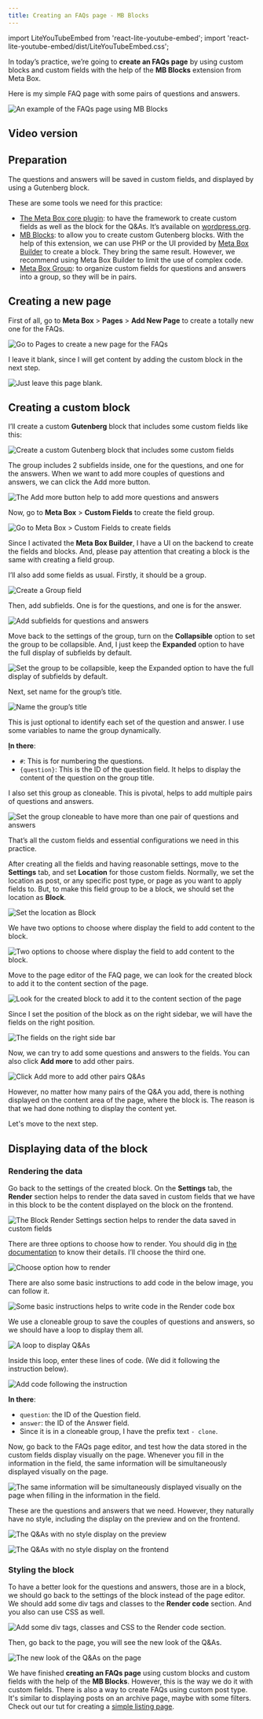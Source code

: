 ```yaml
---
title: Creating an FAQs page - MB Blocks
---
```


import LiteYouTubeEmbed from 'react-lite-youtube-embed'; 
import 'react-lite-youtube-embed/dist/LiteYouTubeEmbed.css';

In today’s practice, we’re going to **create an FAQs page** by using custom blocks and custom fields with the help of the **MB Blocks** extension from Meta Box.

Here is my simple FAQ page with some pairs of questions and answers.

![An example of the FAQs page using MB Blocks](https://i.imgur.com/N71jB4M.png)

## Video version

<LiteYouTubeEmbed id='ZBL6VIlQCII' />

## Preparation

The questions and answers will be saved in custom fields, and displayed by using a Gutenberg block.

These are some tools we need for this practice:

* [The Meta Box core plugin](https://wordpress.org/plugins/meta-box/): to have the framework to create custom fields as well as the block for the Q&As. It’s available on [wordpress.org](https://wordpress.org/plugins/meta-box/).
* [MB Blocks](https://metabox.io/plugins/mb-blocks/): to allow you to create custom Gutenberg blocks. With the help of this extension, we can use PHP or the UI provided by [Meta Box Builder](https://metabox.io/plugins/meta-box-builder/) to create a block. They bring the same result. However, we recommend using Meta Box Builder to limit the use of complex code.
* [Meta Box Group](https://metabox.io/plugins/meta-box-group/): to organize custom fields for questions and answers into a group, so they will be in pairs.

## Creating a new page

First of all, go to **Meta Box** > **Pages** > **Add New Page** to create a totally new one for the FAQs.

![Go to Pages to create a new page for the FAQs](https://i.imgur.com/tGUXFDj.png)

I leave it blank, since I will get content by adding the custom block in the next step.

![Just leave this page blank.](https://i.imgur.com/cYLMlzJ.png)

## Creating a custom block

I’ll create a custom **Gutenberg** block that includes some custom fields like this:

![Create a custom Gutenberg block that includes some custom fields](https://i.imgur.com/c8rhyX5.png)

The group includes 2 subfields inside, one for the questions, and one for the answers. When we want to add more couples of questions and answers, we can click the Add more button.

![The Add more button help to add more questions and answers](https://i.imgur.com/ed39KAZ.png)

Now, go to **Meta Box** > **Custom Fields** to create the field group.

![Go to Meta Box > Custom Fields to create fields](https://i.imgur.com/00jsQUk.png)

Since I activated the **Meta Box Builder**, I have a UI on the backend to create the fields and blocks. And, please pay attention that creating a block is the same with creating a field group.

I’ll also add some fields as usual. Firstly, it should be a group.

![Create a Group field](https://i.imgur.com/WZIjHYM.png)

Then, add subfields. One is for the questions, and one is for the answer.

![Add subfields for questions and answers](https://i.imgur.com/EYeyn5q.png)

Move back to the settings of the group, turn on the **Collapsible** option to set the group to be collapsible. And, I just keep the **Expanded** option to have the full display of subfields by default.

![Set the group to be collapsible, keep the Expanded option to have the full display of subfields by default.](https://i.imgur.com/qP0g3T8.png)

Next, set name for the group’s title.

![Name the group’s title](https://i.imgur.com/piQ8Zsh.png)

This is just optional to identify each set of the question and answer. I use some variables to name the group dynamically.

**Ịn there**:

* `#`: This is for numbering the questions.
* `{question}`: This is the ID of the question field. It helps to display the content of the question on the group title.
 
I also set this group as cloneable. This is pivotal, helps to add multiple pairs of questions and answers.

![Set the group cloneable to have more than one pair of questions and answers](https://i.imgur.com/SOU5Rl9.png)

That’s all the custom fields and essential configurations we need in this practice.

After creating all the fields and having reasonable settings, move to the **Settings** tab, and set **Location** for those custom fields. Normally, we set the location as post, or any specific post type, or page as you want to apply fields to. But, to make this field group to be a block, we should set the location as **Block**.

![Set the location as Block](https://i.imgur.com/lMJ9Nyi.png)

We have two options to choose where display the field to add content to the block.

![Two options to choose where display the field to add content to the block.](https://i.imgur.com/xyS89n2.png)

Move to the page editor of the FAQ page, we can look for the created block to add it to the content section of the page.

![Look for the created block to add it to the content section of the page](https://i.imgur.com/i6N0QrN.png)

Since I set the position of the block as on the right sidebar, we will have the fields on the right position.

![The fields on the right side bar](https://i.imgur.com/laYrs33.png)

Now, we can try to add some questions and answers to the fields. You can also click **Add more** to add other pairs.

![Click Add more to add other pairs Q&As](https://i.imgur.com/U5tRuLA.png)

However, no matter how many pairs of the Q&A you add, there is nothing displayed on the content area of the page, where the block is. The reason is that we had done nothing to display the content yet.

Let's move to the next step.

## Displaying data of the block

### Rendering the data

Go back to the settings of the created block. On the **Settings** tab, the **Render** section helps to render the data saved in custom fields that we have in this block to be the content displayed on the block on the frontend.

![The Block Render Settings section helps to render the data saved in custom fields](https://i.imgur.com/MzsbYeM.png)

There are three options to choose how to render. You should dig in [the documentation](https://docs.metabox.io/extensions/mb-blocks/) to know their details. I’ll choose the third one.

![Choose option how to render](https://i.imgur.com/P5r0xii.png)

There are also some basic instructions to add code in the below image, you can follow it.

![Some basic instructions helps to write code in the Render code box](https://i.imgur.com/gOgWVJJ.png)

We use a cloneable group to save the couples of questions and answers, so we should have a loop to display them all.

![A loop to display Q&As](https://i.imgur.com/gPI24FW.png)

Inside this loop, enter these lines of code. (We did it following the instruction below).

![Add code following the instruction](https://i.imgur.com/cHIIatk.png)

**In there**:

* `question`: the ID of the Question field.
* `answer`: the ID of the Answer field.
* Since it is in a cloneable group, I have the prefix text `- clone`.

Now, go back to the FAQs page editor, and test how the data stored in the custom fields display visually on the page. Whenever you fill in the information in the field, the same information will be simultaneously displayed visually on the page.

![The same information will be simultaneously displayed visually on the page when filling in the information in the field.](https://i.imgur.com/FC6QFxd.gif)

These are the questions and answers that we need. However, they naturally have no style, including the display on the preview and on the frontend.

![The Q&As with no style display on the preview](https://i.imgur.com/dmhAKZC.png)

![The Q&As with no style display on the frontend](https://i.imgur.com/utAtrgh.png)

### Styling the block

To have a better look for the questions and answers, those are in a block, we should go back to the settings of the block instead of the page editor. We should add some div tags and classes to the **Render code** section. And you also can use CSS as well.

![Add some div tags, classes and CSS to the Render code section.](https://i.imgur.com/szKy3Ei.png)

Then, go back to the page, you will see the new look of the Q&As.

![The new look of the Q&As on the page](https://i.imgur.com/N71jB4M.png)

We have finished **creating an FAQs page** using custom blocks and custom fields with the help of the **MB Blocks**. However, this is the way we do it with custom fields. There is also a way to create FAQs using custom post type. It's similar to displaying posts on an archive page, maybe with some filters. Check out our tut for creating a [simple listing page](https://docs.metabox.io/tutorials/create-simple-listing-meta-box-wp-grid-builder/).
